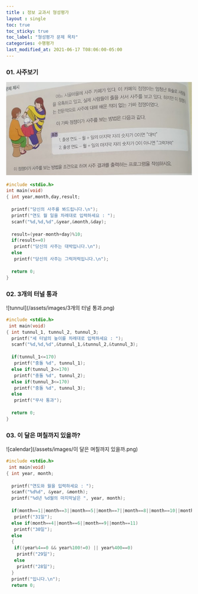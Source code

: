 ```yaml
---
title : 정보 교과서 형성평가
layout : single
toc: true
toc_sticky: true
toc_label: "형성평가 문제 목차"
categories: 수행평가
last_modified_at: 2021-06-17 T08:06:00-05:00
---
```


### 01. 사주보기
![saju](/assets/images/사주보기.png)
~~~C
#include <stdio.h>
int main(void)
{ int year,month,day,result;

  printf("당신의 사주를 봐드립니다.\n");
  printf("연도 월 일을 차례대로 입력하세요 : ");
  scanf("%d,%d,%d",&year,&month,&day);
  
  result=(year-month+day)%10;
  if(result==0)
   printf("당신의 사주는 대박입니다.\n");
  else
   printf("당신의 사주는 그럭저럭입니다.\n");

  return 0;
}
~~~

### 02. 3개의 터널 통과
![tunnul](/assets/images/3개의 터널 통과.png)
~~~C
#include <stdio.h>
 int main(void)
{ int tunnul_1, tunnul_2, tunnul_3;
  printf("세 터널의 높이를 차례대로 입력하세요 : ");
  scanf("%d,%d,%d",&tunnul_1,&tunnul_2,&tunnul_3);
  
  if(tunnul_1<=170)
   printf("충돌 %d", tunnul_1);
  else if(tunnul_2<=170)
   printf("충돌 %d", tunnul_2);
  else if(tunnul_3<=170)
   printf("충돌 %d", tunnul_3);
  else
   printf("무사 통과");
   
  return 0;
}
~~~ 

### 03. 이 달은 며칠까지 있을까?
![calendar](/assets/images/이 달은 며칠까지 있을까.png)
~~~C
#include <stdio.h>
 int main(void)
{ int year, month;
  
  printf("연도와 월을 입력하세요 : ");
  scanf("%d%d", &year, &month);
  printf("%d년 %d월의 마지막날은 ", year, month);

  if(month==1||month==3||month==5||month==7||month==8||month==10||month==12)
   printf("31일");
  else if(month==4||month==6||month==9||month==11)
   printf("30일");
  else
  {
   if((year%4==0 && year%100!=0) || year%400==0)
    printf("29일");
   else
    printf("28일");
  }
  printf("입니다.\n");
  return 0;
  ~~~
